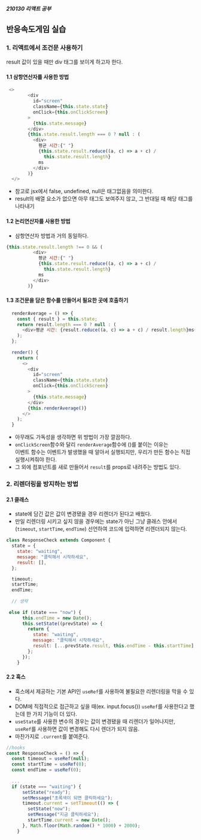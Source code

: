 ##### 210130 리액트 공부
## 반응속도게임 실습
### 1. 리액트에서 조건문 사용하기
result 값이 있을 때만 div 태그를 보이게 하고자 한다.
#### 1.1 삼항연산자를 사용한 방법
```javascript
 <>
        <div
          id="screen"
          className={this.state.state}
          onClick={this.onClickScreen}
        >
          {this.state.message}
        </div>
        {this.state.result.length === 0 ? null : (
          <div>
            평균 시간:{" "}
            {this.state.result.reduce((a, c) => a + c) /
              this.state.result.length}
            ms
          </div>
        )}
  </>
```
- 참고로 jsx에서 false, undefined, null은 태그없음을 의미한다.
- result의 배열 요소가 없으면 아무 태그도 보여주지 않고, 그 반대일 때 해당 태그를 나타내기
#### 1.2 논리연산자를 사용한 방법
- 삼항연산자 방법과 거의 동일하다.
```javascript
{this.state.result.length !== 0 && (
          <div>
            평균 시간:{" "}
            {this.state.result.reduce((a, c) => a + c) /
              this.state.result.length}
            ms
          </div>
        )}
```
#### 1.3 조건문을 담은 함수를 만들어서 필요한 곳에 호출하기
```javascript
  renderAverage = () => {
    const { result } = this.state;
    return result.length === 0 ? null : (
      <div>평균 시간: {result.reduce((a, c) => a + c) / result.length}ms</div>
    );
  };
  
  render() {
    return (
      <>
        <div
          id="screen"
          className={this.state.state}
          onClick={this.onClickScreen}
        >
          {this.state.message}
        </div>
        {this.renderAverage()}
      </>
    );
  }
```
- 아무래도 가독성을 생각하면 위 방법이 가장 깔끔하다.
- `onClickScreen`함수와 달리 `renderAverage`함수에 ()를 붙이는 이유는  
  이벤트 함수는 이벤트가 발생했을 때 알아서 실행되지만, 우리가 만든 함수는 직접 실행시켜줘야 한다.
- 그 외에 컴포넌트를 새로 만들어서 `result`를 props로 내려주는 방법도 있다.
### 2. 리렌더링을 방지하는 방법
#### 2.1 클래스
- state에 담긴 값은 값이 변경됐을 경우 리렌더가 된다고 배웠다.
- 만일 리렌더링 시키고 싶지 않을 경우에는 state가 아닌 그냥 클래스 안에서(`timeout`, `startTime`, `endTime`) 선언하여 코드에 입력하면 리렌더되지 않는다.
```javascript
class ResponseCheck extends Component {
  state = {
    state: "waiting",
    message: "클릭해서 시작하세요",
    result: [],
  };

  timeout;
  startTime;
  endTime;
  
  // 생략
  
 else if (state === "now") {
      this.endTime = new Date();
      this.setState((prevState) => {
        return {
          state: "waiting",
          message: "클릭해서 시작하세요",
          result: [...prevState.result, this.endTime - this.startTime],
        };
      });
    }
```
#### 2.2 훅스
- 훅스에서 제공하는 기본 API인 `useRef`를 사용하여 불필요한 리렌더링을 막을 수 있다.
- DOM에 직접적으로 접근하고 싶을 때(ex. input.focus()) `useRef`를 사용한다고 했는데 한 가지 기능이 더 있다.
- `useState`를 사용한 변수의 경우는 값이 변경됐을 때 리렌더가 일어나지만,  
  `useRef`를 사용하면 값이 변경해도 다시 렌더가 되지 않음.
- 마찬가지로 `.current`를 붙여준다.
```javascript
//hooks
const ResponseCheck = () => {
  const timeout = useRef(null);
  const startTime = useRef(0);
  const endTime = useRef(0);
  
  ...
  if (state === "waiting") {
      setState("ready");
      setMessage("초록색이 되면 클릭하세요");
      timeout.current = setTimeout(() => {
        setState("now");
        setMessage("지금 클릭하세요");
        startTime.current = new Date();
      }, Math.floor(Math.random() * 1000) + 2000);
    } 
```

